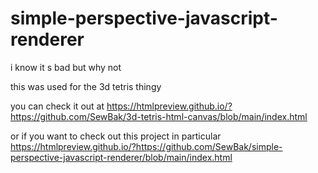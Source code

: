 # simple-perspective-javascript-renderer
i know it s bad but why not

this was used for the 3d tetris thingy

you can check it out at https://htmlpreview.github.io/?https://github.com/SewBak/3d-tetris-html-canvas/blob/main/index.html


or if you want to check out this project in particular https://htmlpreview.github.io/?https://github.com/SewBak/simple-perspective-javascript-renderer/blob/main/index.html

